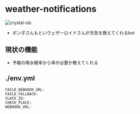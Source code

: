 # weather-notifications 
![crystal-sls](https://github.com/limit7412/weather_notifications_discord/workflows/crystal-sls/badge.svg)

  - ポン子さんもといウェザーロイドさんが天気を教えてくれるbot

## 現状の機能
  - 予報の降水確率から傘が必要か教えてくれる

## ./env.yml
```
FAILD_WEBHOOK_URL:
FAILD_FALLBACK:
SLACK_ID:
CHECK_PLACE:
WEBHOOK_URL:
```
